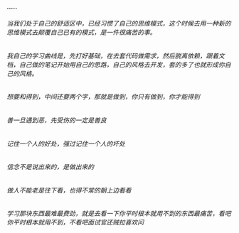 
#### .....

###### 当我们处于自己的舒适区中，已经习惯了自己的思维模式，这个时候去用一种新的思维模式去颠覆自己已有的模式，是一件很痛苦的事。

###### 我自己的学习曲线是，先打好基础，在去套代码做需求，然后脱离依赖，跟着文档，自己做的笔记开始用自己的思路，自己的风格去开发，套的多了也就形成你自己的风格。

###### 想要和得到，中间还要两个字，那就是做到，你只有做到，你才能得到
###### 善一旦遇到恶，先受伤的一定是善良
###### 记住一个人的好处，强过记住一个人的坏处
###### 信念不是说出来的，是做出来的
###### 做人不能老是往下看，也得不常的朝上边看看

###### 学习那块东西最难最费劲，就是去看一下你平时根本就用不到的东西最痛苦，看吧你平时根本就用不到，不看吧面试官还贼拉喜欢问
  
